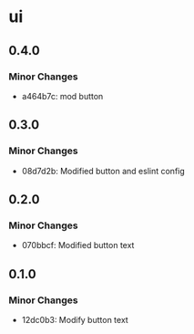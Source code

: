 # ui

## 0.4.0

### Minor Changes

- a464b7c: mod button

## 0.3.0

### Minor Changes

- 08d7d2b: Modified button and eslint config

## 0.2.0

### Minor Changes

- 070bbcf: Modified button text

## 0.1.0

### Minor Changes

- 12dc0b3: Modify button text
